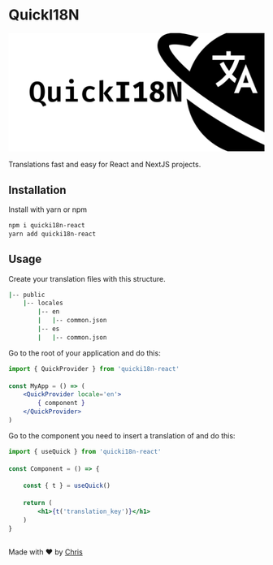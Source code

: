 # QuickI18N

![logo](https://raw.githubusercontent.com/Chris-specs/quicki18n/main/media/readme-logo.png)

Translations fast and easy for React and NextJS projects.

## Installation

Install with yarn or npm

```bash 
npm i quicki18n-react
yarn add quicki18n-react
```

## Usage

Create your translation files with this structure.

```bash 
|-- public
    |-- locales
        |-- en
        |   |-- common.json
        |-- es
        |   |-- common.json
```

Go to the root of your application and do this:

```jsx 
import { QuickProvider } from 'quicki18n-react'

const MyApp = () => (
    <QuickProvider locale='en'>
        { component }
    </QuickProvider>
)
```
Go to the component you need to insert a translation of and do this:

```jsx 
import { useQuick } from 'quicki18n-react'

const Component = () => {

    const { t } = useQuick()
  
    return (
        <h1>{t('translation_key')}</h1>
    )
}
```

## 
Made with ❤️ by [Chris](https://github.com/Chris-specs) 